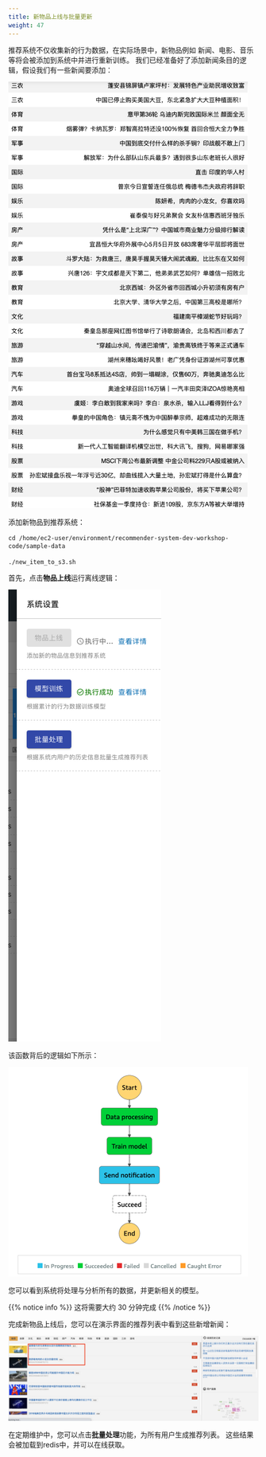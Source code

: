 ```yaml
---
title: 新物品上线与批量更新
weight: 47
---
```


推荐系统不仅收集新的行为数据，在实际场景中，新物品例如 新闻、电影、音乐 等将会被添加到系统中并进行重新训练。 我们已经准备好了添加新闻条目的逻辑，假设我们有一些新闻要添加： 

![news-to-add](/images/news-to-add.png)


添加新物品到推荐系统：
```shell
cd /home/ec2-user/environment/recommender-system-dev-workshop-code/sample-data

./new_item_to_s3.sh

```

首先，点击**物品上线**运行离线逻辑： 

![item-offline](/images/item-offline.png)

该函数背后的逻辑如下所示：

![content-logic-image](/images/content-logic-image.png)

您可以看到系统将处理与分析所有的数据，并更新相关的模型。

{{% notice info %}}
这将需要大约 30 分钟完成 
{{% /notice %}}

完成新物品上线后，您可以在演示界面的推荐列表中看到这些新增新闻： 

![new-recommend](/images/new-recommend.png)

在定期维护中，您可以点击**批量处理**功能，为所有用户生成推荐列表。 这些结果会被加载到redis中，并可以在线获取。 








